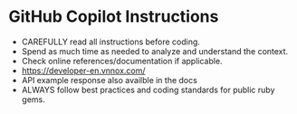 # GitHub Copilot Instructions

- CAREFULLY read all instructions before coding.
- Spend as much time as needed to analyze and understand the context.
- Check online references/documentation if applicable.
- https://developer-en.vnnox.com/
- API example response also availble in the docs
- ALWAYS follow best practices and coding standards for public ruby gems.
